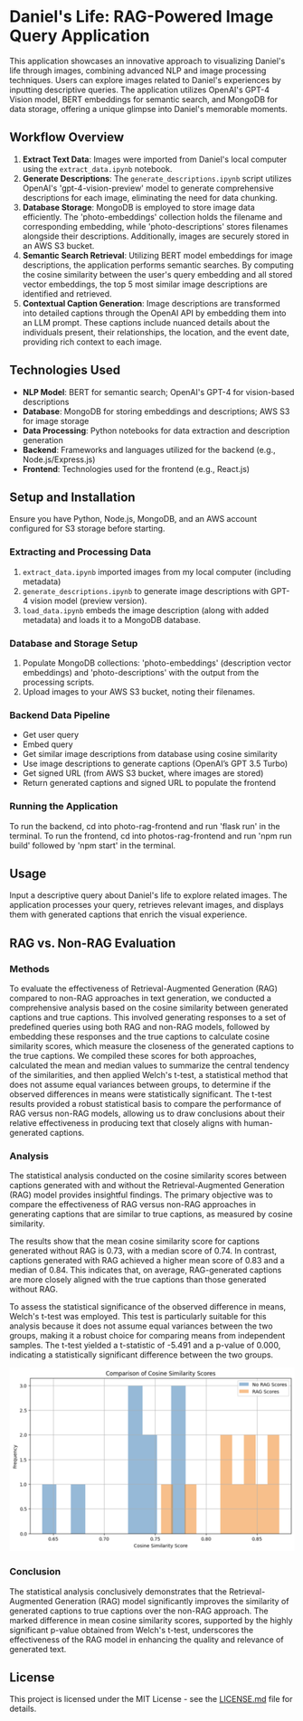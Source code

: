 # Daniel's Life: RAG-Powered Image Query Application

This application showcases an innovative approach to visualizing Daniel's life through images, combining advanced NLP and image processing techniques. Users can explore images related to Daniel's experiences by inputting descriptive queries. The application utilizes OpenAI's GPT-4 Vision model, BERT embeddings for semantic search, and MongoDB for data storage, offering a unique glimpse into Daniel's memorable moments.

## Workflow Overview

1. **Extract Text Data**: Images were imported from Daniel's local computer using the `extract_data.ipynb` notebook.
2. **Generate Descriptions**: The `generate_descriptions.ipynb` script utilizes OpenAI's 'gpt-4-vision-preview' model to generate comprehensive descriptions for each image, eliminating the need for data chunking.
3. **Database Storage**: MongoDB is employed to store image data efficiently. The 'photo-embeddings' collection holds the filename and corresponding embedding, while 'photo-descriptions' stores filenames alongside their descriptions. Additionally, images are securely stored in an AWS S3 bucket.
4. **Semantic Search Retrieval**: Utilizing BERT model embeddings for image descriptions, the application performs semantic searches. By computing the cosine similarity between the user's query embedding and all stored vector embeddings, the top 5 most similar image descriptions are identified and retrieved.
5. **Contextual Caption Generation**: Image descriptions are transformed into detailed captions through the OpenAI API by embedding them into an LLM prompt. These captions include nuanced details about the individuals present, their relationships, the location, and the event date, providing rich context to each image.

## Technologies Used

- **NLP Model**: BERT for semantic search; OpenAI's GPT-4 for vision-based descriptions
- **Database**: MongoDB for storing embeddings and descriptions; AWS S3 for image storage
- **Data Processing**: Python notebooks for data extraction and description generation
- **Backend**: Frameworks and languages utilized for the backend (e.g., Node.js/Express.js)
- **Frontend**: Technologies used for the frontend (e.g., React.js)

## Setup and Installation

Ensure you have Python, Node.js, MongoDB, and an AWS account configured for S3 storage before starting.

### Extracting and Processing Data

1. `extract_data.ipynb` imported images from my local computer (including metadata)
2. `generate_descriptions.ipynb` to generate image descriptions with GPT-4 vision model (preview version).
3. `load_data.ipynb` embeds the image description (along with added metadata) and loads it to a MongoDB database.

### Database and Storage Setup

1. Populate MongoDB collections: 'photo-embeddings' (description vector embeddings) and 'photo-descriptions'  with the output from the processing scripts.
2. Upload images to your AWS S3 bucket, noting their filenames.

### Backend Data Pipeline
- Get user query
- Embed query
- Get similar image descriptions from database using cosine similarity
- Use image descriptions to generate captions (OpenAI’s GPT 3.5 Turbo)
- Get signed URL (from AWS S3 bucket, where images are stored)
- Return generated captions and signed URL to populate the frontend

### Running the Application

To run the backend, cd into photo-rag-frontend and run 'flask run' in the terminal.
To run the frontend, cd into photos-rag-frontend and run 'npm run build' followed by 'npm start' in the terminal.

## Usage

Input a descriptive query about Daniel's life to explore related images. The application processes your query, retrieves relevant images, and displays them with generated captions that enrich the visual experience.

## RAG vs. Non-RAG Evaluation

### Methods
To evaluate the effectiveness of Retrieval-Augmented Generation (RAG) compared to non-RAG approaches in text generation, we conducted a comprehensive analysis based on the cosine similarity between generated captions and true captions. This involved generating responses to a set of predefined queries using both RAG and non-RAG models, followed by embedding these responses and the true captions to calculate cosine similarity scores, which measure the closeness of the generated captions to the true captions. We compiled these scores for both approaches, calculated the mean and median values to summarize the central tendency of the similarities, and then applied Welch's t-test, a statistical method that does not assume equal variances between groups, to determine if the observed differences in means were statistically significant. The t-test results provided a robust statistical basis to compare the performance of RAG versus non-RAG models, allowing us to draw conclusions about their relative effectiveness in producing text that closely aligns with human-generated captions.

### Analysis
The statistical analysis conducted on the cosine similarity scores between captions generated with and without the Retrieval-Augmented Generation (RAG) model provides insightful findings. The primary objective was to compare the effectiveness of RAG versus non-RAG approaches in generating captions that are similar to true captions, as measured by cosine similarity.

The results show that the mean cosine similarity score for captions generated without RAG is 0.73, with a median score of 0.74. In contrast, captions generated with RAG achieved a higher mean score of 0.83 and a median of 0.84. This indicates that, on average, RAG-generated captions are more closely aligned with the true captions than those generated without RAG.

To assess the statistical significance of the observed difference in means, Welch's t-test was employed. This test is particularly suitable for this analysis because it does not assume equal variances between the two groups, making it a robust choice for comparing means from independent samples. The t-test yielded a t-statistic of -5.491 and a p-value of 0.000, indicating a statistically significant difference between the two groups.

![RAG vs Non-RAG Comparison](rag-vs-nonrag.png)

### Conclusion
The statistical analysis conclusively demonstrates that the Retrieval-Augmented Generation (RAG) model significantly improves the similarity of generated captions to true captions over the non-RAG approach. The marked difference in mean cosine similarity scores, supported by the highly significant p-value obtained from Welch's t-test, underscores the effectiveness of the RAG model in enhancing the quality and relevance of generated text.

## License

This project is licensed under the MIT License - see the [LICENSE.md](LICENSE.md) file for details.

